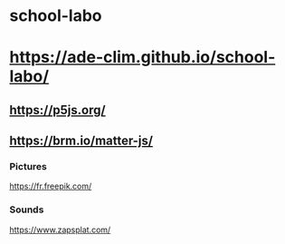 # school-labo

# https://ade-clim.github.io/school-labo/

## https://p5js.org/
## https://brm.io/matter-js/

### Pictures
https://fr.freepik.com/

### Sounds
https://www.zapsplat.com/
